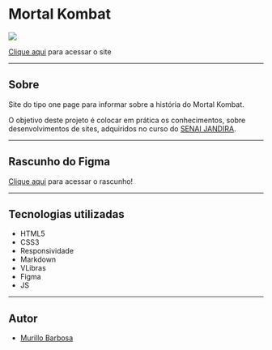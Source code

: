 # Mortal Kombat

![](./img/thumb-1920-516677.jpg)

[Clique aqui](https://murillobarbosa.github.io/mortal_kombat/) para acessar o site

---

## Sobre
Site do tipo one page para informar sobre a história do Mortal Kombat.

O objetivo deste projeto é colocar em prática os conhecimentos, sobre desenvolvimentos de sites, adquiridos no curso do [SENAI JANDIRA](https://jandira.sp.senai.br/).

---
## Rascunho do Figma
[Clique aqui](https://www.figma.com/file/u1y285OT0uF4JALzj1VHFD/Site%2FJogo?t=OgVwOD87WmuUmK1e-0) para acessar o rascunho!

---

## Tecnologias utilizadas 
- HTML5
- CSS3
- Responsividade
- Markdown
- VLibras
- Figma
- JS

---
## Autor
- [Murillo Barbosa](https://github.com/murillobarbosa)

